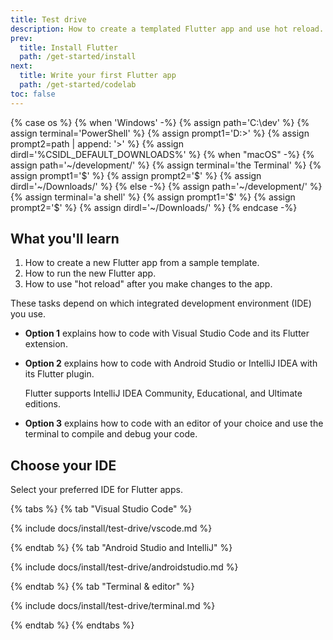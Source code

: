 ```yaml
---
title: Test drive
description: How to create a templated Flutter app and use hot reload.
prev:
  title: Install Flutter
  path: /get-started/install
next:
  title: Write your first Flutter app
  path: /get-started/codelab
toc: false
---
```


{% case os %}
{% when 'Windows' -%}
   {% assign path='C:\dev\' %}
   {% assign terminal='PowerShell' %}
   {% assign prompt1='D:>' %}
   {% assign prompt2=path | append: '>' %}
   {% assign dirdl='%CSIDL_DEFAULT_DOWNLOADS%\' %}
{% when "macOS" -%}
   {% assign path='~/development/' %}
   {% assign terminal='the Terminal' %}
   {% assign prompt1='$' %}
   {% assign prompt2='$' %}
   {% assign dirdl='~/Downloads/' %}
{% else -%}
   {% assign path='~/development/' %}
   {% assign terminal='a shell' %}
   {% assign prompt1='$' %}
   {% assign prompt2='$' %}
   {% assign dirdl='~/Downloads/' %}
{% endcase -%}

## What you'll learn

1. How to create a new Flutter app from a sample template.
1. How to run the new Flutter app.
1. How to use "hot reload" after you make changes to the app.


These tasks depend on which integrated development environment (IDE) you use.

* **Option 1** explains how to code with Visual Studio Code and
  its Flutter extension.

* **Option 2** explains how to code with Android Studio or IntelliJ IDEA with
  its Flutter plugin.

  Flutter supports IntelliJ IDEA Community, Educational, and Ultimate editions.

* **Option 3** explains how to code with an editor of your choice and use
  the terminal to compile and debug your code.

## Choose your IDE

Select your preferred IDE for Flutter apps.

{% tabs %}
{% tab "Visual Studio Code" %}

{% include docs/install/test-drive/vscode.md %}

{% endtab %}
{% tab "Android Studio and IntelliJ" %}

{% include docs/install/test-drive/androidstudio.md %}

{% endtab %}
{% tab "Terminal & editor" %}

{% include docs/install/test-drive/terminal.md %}

{% endtab %}
{% endtabs %}
